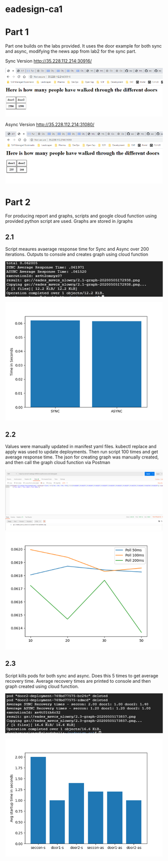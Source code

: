 # eadesign-ca1 
# Part 1

Part one builds on the labs provided. It uses the door example for both sync and async, modifying the news app from lab2 for the sync part.

Sync Version
http://35.228.112.214:30916/

![alt text](https://github.com/noellowry/eadesign-ca1/raw/master/images/sync.png "Sync")

Async Version
http://35.228.112.214:31080/

![alt text](https://github.com/noellowry/eadesign-ca1/raw/master/images/async.png "Async")

# Part 2

For producing report and graphs, scripts and google cloud function using provided python script are used.
Graphs are stored in /graphs

## 2.1

Script meaures avaerage response time for Sync and Async over 200 iterations. Outputs to console and creates graph using cloud function

![alt text](https://github.com/noellowry/eadesign-ca1/raw/master/images/2.1-console.png "2.1 Console Output")

![alt text](https://github.com/noellowry/eadesign-ca1/raw/master/graphs/2.1-graph-20200505172938.png "2.1 Graph")



## 2.2

Values were manually updated in manifest yaml files. kubectl replace and apply was used to update deployments. Then run script 100 times and get average response time.
The json for creating graph was manually created, and then call the graph cloud function via Postman

![alt text](https://github.com/noellowry/eadesign-ca1/raw/master/images/2.2-postman.png "2.2 Postman")
![alt text](https://github.com/noellowry/eadesign-ca1/raw/master/graphs/2.2-graph-from-postman.png "2.2 Graph")


## 2.3

Script kills pods for both sync and async. Does this 5 times to get average recovery time.
Average recovery times are printed to console and then graph created using cloud function.

![alt text](https://github.com/noellowry/eadesign-ca1/raw/master/images/2.3-console.png "2.3 Console Output")

![alt text](https://github.com/noellowry/eadesign-ca1/raw/master/graphs/2.3-graph-20200505173857.png "2.3 Graph")

